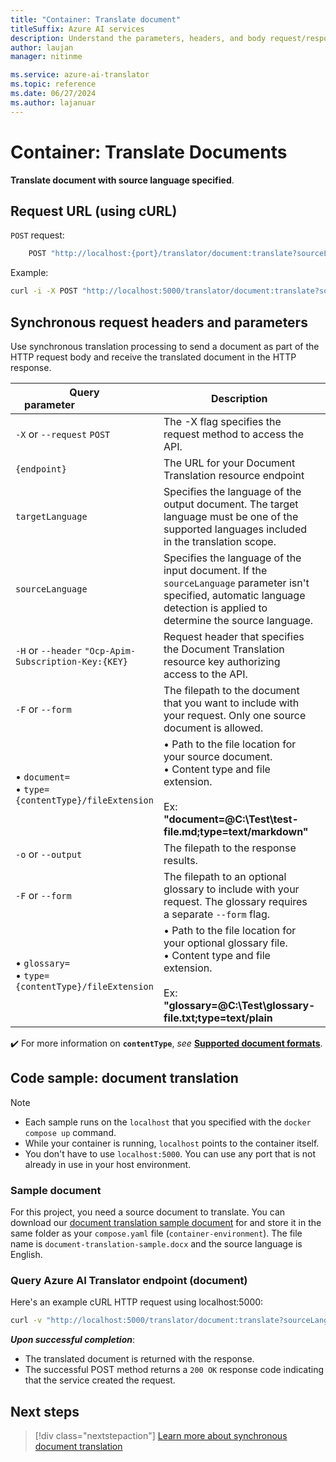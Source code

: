 ```yaml
---
title: "Container: Translate document"
titleSuffix: Azure AI services
description: Understand the parameters, headers, and body request/response messages for the Azure AI Translator container translate document operation.
author: laujan
manager: nitinme

ms.service: azure-ai-translator
ms.topic: reference
ms.date: 06/27/2024
ms.author: lajanuar
---
```


# Container: Translate Documents

**Translate document with source language specified**.

## Request URL (using cURL)

`POST` request:

```bash
    POST "http://localhost:{port}/translator/document:translate?sourceLanguage={sourceLanguage}&targetLanguage={targetLanguage}&api-version={api-version}" -F "document=@{path-to-your-document-with-file-extension};type={ContentType}/{file-extension}" -o "{path-to-output-file-with-file-extension}"
```

Example:

```bash
curl -i -X POST "http://localhost:5000/translator/document:translate?sourceLanguage=en&targetLanguage=hi&api-version=2024-05-01" -F "document=@C:\Test\test-file.md;type=text/markdown" -o "C:\translation\translated-file.md"
```

## Synchronous request headers and parameters

Use synchronous translation processing to send a document as part of the HTTP request body and receive the translated document in the HTTP response.

|Query parameter&emsp;&emsp;&emsp;&emsp;&emsp;&emsp;&emsp;|Description| Condition|
|---------|---------|----|
|`-X` or `--request` `POST`|The -X flag specifies the request method to access the API.|*Required* |
|`{endpoint}`  |The URL for your Document Translation resource endpoint|*Required* |
|`targetLanguage`|Specifies the language of the output document. The target language must be one of the supported languages included in the translation scope.|*Required* |
|`sourceLanguage`|Specifies the language of the input document. If the `sourceLanguage` parameter isn't specified, automatic language detection is applied to determine the source language. |*Optional*|
|`-H` or `--header` `"Ocp-Apim-Subscription-Key:{KEY}`    | Request header that specifies the Document Translation resource key authorizing access to the API.|*Required*|
|`-F` or `--form` |The filepath to the document that you want to include with your request. Only one source document is allowed.|*Required*|
|&bull; `document=`<br> &bull; `type={contentType}/fileExtension` |&bull; Path to the file location for your source document.</br> &bull; Content type and file extension.</br></br> Ex: **"document=@C:\Test\test-file.md;type=text/markdown"**|*Required*|
|`-o` or `--output`|The filepath to the response results.|*Required*|
|`-F` or `--form` |The filepath to an optional glossary to include with your request. The glossary requires a separate `--form` flag.|*Optional*|
| &bull; `glossary=`<br> &bull; `type={contentType}/fileExtension`|&bull; Path to the file location for your optional glossary file.</br> &bull; Content type and file extension.</br></br> Ex: **"glossary=@C:\Test\glossary-file.txt;type=text/plain**|*Optional*|

✔️ For more information on **`contentType`**, *see* [**Supported document formats**](../document-translation/overview.md#synchronous-supported-document-formats).

## Code sample: document translation

> [!NOTE]
>
> * Each sample runs on the `localhost` that you specified with the `docker compose up` command.
> * While your container is running, `localhost` points to the container itself.
> * You don't have to use `localhost:5000`. You can use any port that is not already in use in your host environment.

### Sample document

For this project, you need a source document to translate. You can download our [document translation sample document](https://raw.githubusercontent.com/Azure-Samples/cognitive-services-REST-api-samples/master/curl/Translator/document-translation-sample.docx) for and store it in the same folder as your `compose.yaml` file (`container-environment`). The file name is `document-translation-sample.docx` and the source language is English.

### Query Azure AI Translator endpoint (document)

Here's an example cURL HTTP request using localhost:5000:

```bash
curl -v "http://localhost:5000/translator/document:translate?sourceLanguage=en&targetLanguage=es&api-version=2024-05-01" -F "document=@document-translation-sample-docx" -o "C:\translation\translated-file.md"
```

***Upon successful completion***:

* The translated document is returned with the response.
* The successful POST method returns a `200 OK` response code indicating that the service created the request.

## Next steps

> [!div class="nextstepaction"]
> [Learn more about synchronous document translation](../document-translation/reference/rest-api-guide.md)
